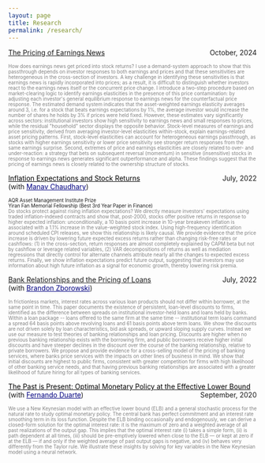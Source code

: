 ```yaml
---
layout: page
title: Research
permalink: /research/
---
```



<p style="text-align:left;">
<span style="text-decoration: underline">The Pricing of Earnings News</span>
    <span style="float:right;">
        October, 2024
    </span><br>
</p>


<span style="color:gray; font-size:70%;">How does earnings news get priced into stock returns? I use a demand-system approach to show that this passthrough depends on investor responses to both earnings and prices and that these sensitivities are heterogeneous in the cross-section of investors. A key challenge in identifying these sensitivities is that earnings news is rapidly incorporated into prices; as a result, it is difficult to distinguish whether investors react to the earnings news itself or the concurrent price change. I introduce a two-step procedure based on market-clearing logic to identify earnings elasticities in the presence of this price contamination: by adjusting each investor's general equilibrium response to earnings news for the counterfactual price response. The estimated demand system indicates that the asset-weighted earnings elasticity averages around 3, i.e. for a stock that beats earnings expectations by 1%, the average investor would increase the number of shares he holds by 3% if prices were held fixed. However, these estimates vary significantly across sectors: institutional investors show high sensitivity to earnings news and small responses to prices, while the residual "household" sector displays the opposite behavior. Stock-level measures of earnings and price sensitivity, derived from averaging investor-level elasticities within-stock, explain earnings-related asset pricing patterns. First, stock-level elasticities can account for heterogeneous earnings passthrough, as stocks with higher earnings sensitivity or lower price sensitivity see stronger return responses from the same earnings surprise. Second, extremes of price and earnings elasticities are closely related to over- and under-reaction: a strategy that bets on subsequent reversal (momentum) in sensitive (insensitive) stocks in response to earnings news generates significant outperformance and alpha. These findings suggest that the pricing of earnings news is closely related to the ownership structure of stocks.</span>


<p style="text-align:left;">
    <a href = "https://papers.ssrn.com/sol3/papers.cfm?abstract_id=4154564
" style="color: #000000; text-decoration: underline;">Inflation Expectations and Stock Returns
</a>
    <span style="float:right;">
        July, 2022
    </span> <br>
    (with <a href = "https://www.mchaudhary.com/" style = "color: #000080;">Manav Chaudhary</a>)
</p>
<span style="text-decoration: italic; font-size:70%;">AQR Asset Management Institute Prize</span><br>
<span style="text-decoration: italic; font-size:70%;">Yiran Fan Memorial Fellowship (Best 3rd Year Paper in Finance)</span><br>
<span style="color:gray; font-size:70%;">Do stocks protect against rising inflation expectations? We directly measure investors' expectations using traded inflation-indexed contracts and show that, post-2000, stocks offer positive returns in response to higher expected inflation: unconditionally, a 10 basis point increase in 10-year breakeven inflation is associated with a 1.1% increase in the value-weighted stock index. Using high-frequency identification around scheduled CPI releases, we show this relationship is likely causal. We provide evidence that the price increase is driven by lowering future expected excess returns rather than changing risk-free rates or cashflows: (1) in the cross-section, return responses are almost completely explained by CAPM beta but not by cashflow or leverage related variables, (2) VAR decompositions of returns as well as mediation regressions that directly control for alternate channels attribute nearly all the changes to expected excess returns. Finally, we show inflation expectations predict future output, suggesting that investors may use information about high future inflation as a signal for economic growth, thereby lowering risk premia.</span>


<p style="text-align:left;">
<span style="text-decoration: underline">Bank Relationships and the Pricing of Loans</span>
    <span style="float:right;">
        July, 2022
    </span><br>
    (with <a href = "https://www.brandonzborowski.com/" style="color: #000080;">Brandon Zborowski</a>)
</p>

<span style="color:gray; font-size:70%;">In frictionless markets, interest rates across various loan products should not differ within borrower, at the same point in time. This paper documents the existence of persistent, loan-level discounts to firms, identified as the difference between spreads on institutional investor-held loans and loans held by banks. Within a loan package -- loans offered to the same firm at the same time -- institutional term loans command a spread 64 basis points above revolving loans and 61 basis points above term loans. We show the discounts are not driven solely by loan characteristics, bid ask spreads, or upward sloping supply curves. Instead we use our measure to test theories of banking relationships and loan pricing. Discounts are higher when no previous banking relationship exists with the borrowing firm, and public borrowers receive higher initial discounts and have steeper declines in the discount over the course of the banking relationship, relative to private borrowers. We propose and provide evidence for a cross-selling model of the pricing of banking services, where banks price services with the impacts on other lines of business in mind. We show that initial discounts are highest to public firms, consistent with greater competition for firms with high likelihood of other banking service needs, and that having previous banking relationships are associated with a greater likelihood of future hiring for all types of banking services.</span>





<p style="text-align:left;">
    <a href = "https://github.com/fernandoduarte/fernandoduarte.github.io/raw/source/src/files/ZLB_neural_nets.pdf
" style="color: #000000; text-decoration: underline;">The Past is Present: Optimal Monetary Policy at the Effective Lower Bound</a>
    <span style="float:right;">
        September, 2020 
    </span> <br>
    (with <a href = "https://fernandoduarte.github.io/" style = "color: #000080;">Fernando Duarte</a>)
</p>
<span style="color:gray; font-size:70%;">We use a New Keynesian model with an effective lower bound (ELB) and a general stochastic process for the natural rate to study optimal monetary policy. The central bank has perfect commitment and an interest rate smoothing term in its loss function. Despite the ELB binding occasionally and endogenously, we can derive a closed-form solution for the optimal interest rate: it is the maximum of zero and a weighted average of all past realizations of the output gap. This implies that the optimal interest rate (i) takes a simple form, (ii) is path dependent at all times, (iii) should be pre-emptively lowered when close to the ELB — or kept at zero if at the ELB — if and only if the weighted average of past output gaps is negative, and (iv) behaves very differently from the Taylor rule. We illustrate these insights by solving for key variables in the New Keynesian model using a neural network.</span>


